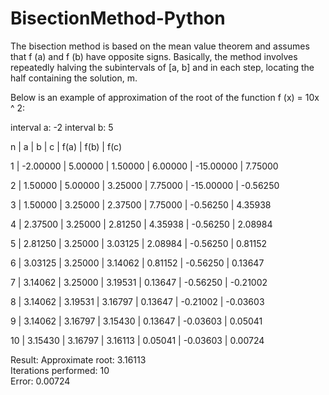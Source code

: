 # BisectionMethod-Python
The bisection method is based on the mean value theorem and assumes that f (a) and f (b) have opposite signs. Basically, the method involves repeatedly halving the subintervals of [a, b] and in each step, locating the half containing the solution, m.

Below is an example of approximation of the root of the function f (x) = 10x ^ 2:

interval a: -2
interval b: 5

n  |	   a 		|	   b 		|	    c 	 |   f(a)	   |    f(b) 		 |  f(c)

1  | -2.00000 | 5.00000 |	 1.50000 |	6.00000  |	-15.00000  | 7.75000

2  | 1.50000 	| 5.00000 |	 3.25000 |	7.75000  |	-15.00000  | -0.56250

3  | 1.50000 	| 3.25000 |	 2.37500 |	7.75000  |	-0.56250 	 | 4.35938

4  | 2.37500 	| 3.25000 |	 2.81250 |	4.35938  |	-0.56250   | 2.08984

5  | 2.81250 	| 3.25000 |	 3.03125 |	2.08984  |	-0.56250 	 | 0.81152

6  | 3.03125 	| 3.25000 |	 3.14062 |	0.81152  |	-0.56250 	 | 0.13647

7  | 3.14062 	| 3.25000 |	 3.19531 |	0.13647  |	-0.56250 	 | -0.21002

8  | 3.14062 	| 3.19531 |	 3.16797 |	0.13647  |	-0.21002 	 | -0.03603

9  | 3.14062 	| 3.16797 |	 3.15430 |	0.13647  |	-0.03603 	 | 0.05041

10 | 3.15430 	| 3.16797 |	 3.16113 |	0.05041  |	-0.03603 	 | 0.00724

Result: 
Approximate root:  3.16113  
Iterations performed:  10  
Error:  0.00724

